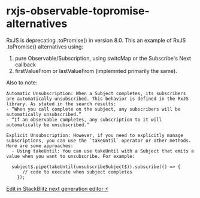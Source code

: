 # rxjs-observable-topromise-alternatives

RxJS is deprecating .toPromise() in version 8.0. This an example of RxJS .toPromise() alternatives using:

1. pure Observable/Subscription, using switcMap or the Subscribe's Next callback
2. firstValueFrom or lastValueFrom (implemnted primarily the same).

Also to note:

    Automatic Unsubscription: When a Subject completes, its subscribers are automatically unsubscribed. This behavior is defined in the RxJS library. As stated in the search results:
    - “When you call complete on the subject, any subscribers will be automatically unsubscribed.”
    - “If an observable completes, any subscription to it will automatically be unsubscribed.”

    Explicit Unsubscription: However, if you need to explicitly manage subscriptions, you can use the `takeUntil` operator or other methods. Here are some approaches:
      - Using takeUntil: You can use takeUntil with a Subject that emits a value when you want to unsubscribe. For example:

      subject$.pipe(takeUntil(unsubscribeSubject$)).subscribe(() => {
          // code to execute when subject completes
        });

[Edit in StackBlitz next generation editor ⚡️](https://stackblitz.com/~/github.com/hughknaus/rxjs-observable-topromise-alternatives)
